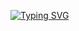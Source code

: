 [![Typing SVG](https://readme-typing-svg.demolab.com/?lines=Hello+there,+I+am+Omkar+Prabhu)](https://git.io/typing-svg)

